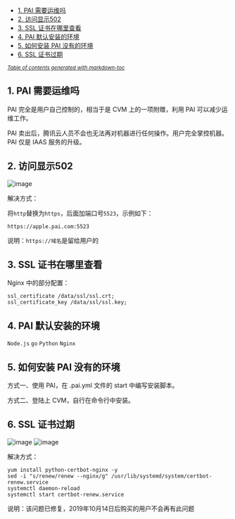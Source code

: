 
- [1. PAI 需要运维吗](#1-pai------)
- [2. 访问显示502](#2-----502)
- [3. SSL 证书在哪里查看](#3-ssl--------)
- [4. PAI 默认安装的环境](#4-pai--------)
- [5. 如何安装 PAI 没有的环境](#5------pai------)
- [6. SSL 证书过期](#6-ssl-----)

<small><i><a href='http://ecotrust-canada.github.io/markdown-toc/'>Table of contents generated with markdown-toc</a></i></small>


## 1. PAI 需要运维吗

PAI 完全是用户自己控制的，相当于是 CVM 上的一项附赠，利用 PAI 可以减少运维工作。

PAI 卖出后，腾讯云人员不会也无法再对机器进行任何操作。用户完全掌控机器。PAI 仅是 IAAS 服务的升级。

## 2. 访问显示502

![image](http://pai-mate-1251783334.cosgz.myqcloud.com/FAQ/502.png)

解决方式：

将`http`替换为`https`，后面加端口号`5523`，示例如下：

`https://apple.pai.com:5523`

说明：`https://域名`是留给用户的

## 3. SSL 证书在哪里查看

Nginx 中的部分配置：
```
ssl_certificate /data/ssl/ssl.crt;
ssl_certificate_key /data/ssl/ssl.key;
```

## 4. PAI 默认安装的环境

`Node.js` `go` `Python` `Nginx`

## 5. 如何安装 PAI 没有的环境

方式一、使用 PAI，在 .pai.yml 文件的 start 中编写安装脚本。

方式二、登陆上 CVM，自行在命令行中安装。

## 6. SSL 证书过期

![image](http://pai-mate-1251783334.cosgz.myqcloud.com/FAQ/ssl.jpeg)
![image](http://pai-mate-1251783334.cosgz.myqcloud.com/FAQ/ssl1.jpeg)

解决方式：
```
yum install python-certbot-nginx -y
sed -i "s/renew/renew --nginx/g" /usr/lib/systemd/system/certbot-renew.service
systemctl daemon-reload
systemctl start certbot-renew.service
```

说明：该问题已修复，2019年10月14日后购买的用户不会再有此问题


